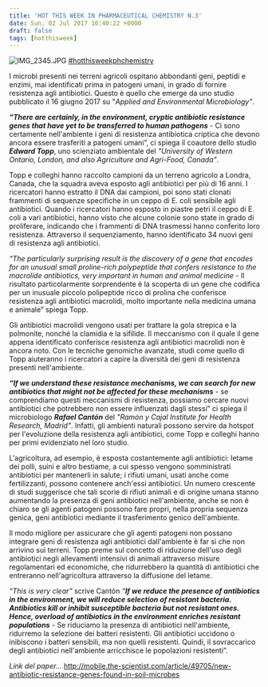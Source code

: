 ```yaml
---
title: 'HOT THIS WEEK IN PHARMACEUTICAL CHEMISTRY N.3'
date: Sun, 02 Jul 2017 16:40:22 +0000
draft: false
tags: [hotthisweek]
---
```


![IMG_2345.JPG](/img/hot-this-week-in-pharmaceutical-chemistry-n-3.md/img_2345.jpg) [#hotthisweekphchemistry](https://www.facebook.com/hashtag/hotthisweekphchemistry?source=feed_text&story_id=1364315293622760)

I microbi presenti nei terreni agricoli ospitano abbondanti geni, peptidi e enzimi, mai identificati prima in patogeni umani, in grado di fornire resistenza agli antibiotici. Questo è quello che emerge da uno studio pubblicato il 16 giugno 2017 su "_Applied and Environmental Microbiology"_.

**_“There are certainly, in the environment, cryptic antibiotic resistance genes that have yet to be transferred to human pathogens_** \- Ci sono certamente nell'ambiente i geni di resistenza antibiotica criptica che devono ancora essere trasferiti a patogeni umani”, ci spiega il coautore dello studio **_Edward Topp_**, uno scienziato ambientale del _"University of Western Ontario, London, and also Agriculture and Agri-Food, Canada"_.

Topp e colleghi hanno raccolto campioni da un terreno agricolo a Londra, Canada, che la squadra aveva esposto agli antibiotici per più di 16 anni. I ricercatori hanno estratto il DNA dai campioni, poi sono stati clonati frammenti di sequenze specifiche in un ceppo di E. coli sensibile agli antibiotici. Quando i ricercatori hanno esposto in piastre petri il ceppo di E. coli a vari antibiotici, hanno visto che alcune colonie sono state in grado di proliferare, indicando che i frammenti di DNA trasmessi hanno conferito loro resistenza. Attraverso il sequenziamento, hanno identificato 34 nuovi geni di resistenza agli antibiotici.

_“The particularly surprising result is the discovery of a gene that encodes for an unusual small proline-rich polypeptide that confers resistance to the macrolide antibiotics, very important in human and animal medicine_ \- Il risultato particolarmente sorprendente è la scoperta di un gene che codifica per un inusuale piccolo polipeptide ricco di prolina che conferisce resistenza agli antibiotici macrolidi, molto importante nella medicina umana e animale” spiega Topp.

Gli antibiotici macrolidi vengono usati per trattare la gola strepica e la polmonite, nonché la clamidia e la sifilide. Il meccanismo con il quale il gene appena identificato conferisce resistenza agli antibiotici macrolidi non è ancora noto. Con le tecniche genomiche avanzate, studi come quello di Topp aiuteranno i ricercatori a capire la diversità dei geni di resistenza presenti nell'ambiente.

**_“If we understand these resistance mechanisms, we can search for new antibiotics that might not be affected for these mechanisms_** \- se comprendiamo questi meccanismi di resistenza, possiamo cercare nuovi antibiotici che potrebbero non essere influenzati dagli stessi” ci spiega il microbiologo **_Rafael Cantón_** del _"Ramón y Cajal Institute for Health Research, Madrid"_. Infatti, gli ambienti naturali possono servire da hotspot per l'evoluzione della resistenza agli antibiotici, come Topp e colleghi hanno per primi evidenziato nel loro studio.

L'agricoltura, ad esempio, è esposta costantemente agli antibiotici: letame dei polli, suini e altro bestiame, a cui spesso vengono somministrati antibiotici per mantenerli in salute; i rifiuti umani, usati anche come fertilizzanti, possono contenere anch'essi antibiotici. Un numero crescente di studi suggerisce che tali scorie di rifiuti animali e di origine umana stanno aumentando la presenza di geni antibiotici nell'ambiente, anche se non è chiaro se gli agenti patogeni possono fare propri, nella propria sequenza genica, geni antibiotici mediante il trasferimento genico dell'ambiente.

Il modo migliore per assicurare che gli agenti patogeni non possano integrare geni di resistenza agli antibiotici dall'ambiente è far si che non arrivino sui terreni. Topp preme sul concetto di riduzione dell'uso degli antibiotici negli allevamenti intensivi di animali attraverso misure regolamentari ed economiche, che ridurrebbero la quantità di antibiotici che entreranno nell'agricoltura attraverso la diffusione del letame.

_“This is very clear”_ scrive Cantón _“**If we reduce the presence of antibiotics in the environment, we will reduce selection of resistant bacteria. Antibiotics kill or inhibit susceptible bacteria but not resistant ones. Hence, overload of antibiotics in the environment enriches resistant populations**_ \- Se riduciamo la presenza di antibiotici nell'ambiente, ridurremo la selezione dei batteri resistenti. Gli antibiotici uccidono o inibiscono i batteri sensibili, ma non quelli resistenti. Quindi, il sovraccarico degli antibiotici nell'ambiente arricchisce le popolazioni resistenti”.

_Link del paper..._ http://mobile.the-scientist.com/article/49705/new-antibiotic-resistance-genes-found-in-soil-microbes